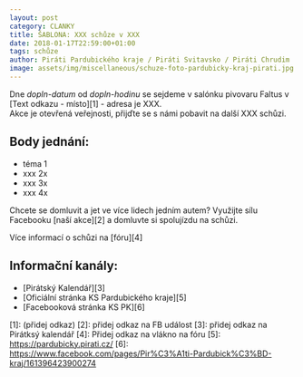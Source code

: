 ```yaml
---
layout: post
category: CLANKY
title: ŠABLONA: XXX schůze v XXX
date: 2018-01-17T22:59:00+01:00  
tags: schůze
author: Piráti Pardubického kraje / Piráti Svitavsko / Piráti Chrudim
image: assets/img/miscellaneous/schuze-foto-pardubicky-kraj-pirati.jpg #751x422
---
```


Dne *dopln-datum* od *dopln-hodinu* se sejdeme v salónku pivovaru Faltus v [Text odkazu - místo][1] - adresa je XXX.  
Akce je otevřená veřejnosti, přijďte se s námi pobavit na další XXX schůzi. 

Body jednání:
----------------------------
* téma 1
* xxx 2x
* xxx 3x
* xxx 4x

Chcete se domluvit a jet ve více lidech jedním autem? Využijte sílu Facebooku [naší akce][2] a domluvte si spolujízdu na schůzi.

Více informací o schůzi na [fóru][4] 


Informační kanály:
---------------------
* [Pirátský Kalendář][3]
* [Oficiální stránka KS Pardubického kraje][5]
* [Facebooková stránka KS PK][6]

[1]: (přidej odkaz)
[2]: přidej odkaz na FB událost
[3]: přidej odkaz na Pirátksý kalendář
[4]: Přidej odkaz na vlákno na fóru
[5]: https://pardubicky.pirati.cz/
[6]: https://www.facebook.com/pages/Pir%C3%A1ti-Pardubick%C3%BD-kraj/161396423900274
